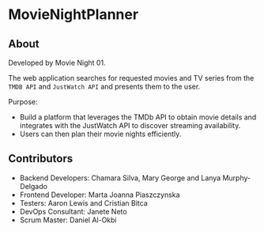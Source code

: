 # MovieNightPlanner
## About

Developed by Movie Night 01.

The web application searches for requested movies and TV series from the `TMDB API` and `JustWatch API` and presents them to the user.

Purpose:
- Build a platform that leverages the TMDb API to obtain movie details and integrates with the JustWatch API to discover streaming availability.
- Users can then plan their movie nights efficiently.

## Contributors
- Backend Developers: Chamara Silva, Mary George and Lanya Murphy-Delgado
- Frontend Developer: Marta Joanna Piaszczynska
- Testers: Aaron Lewis and Cristian Bitca
- DevOps Consultant: Janete Neto
- Scrum Master: Daniel Al-Okbi
